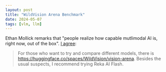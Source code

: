 ```yaml
---
layout: post
title: "WildVision Arena Benchmark"
date: 2024-05-07
tags: [vlm, llm]
---
```


Ethan Mollick remarks that "people realize how capable mutlimodal AI is, right now, out of the box". [I agree](https://www.linkedin.com/feed/update/urn:li:activity:7193615148094234624?commentUrn=urn%3Ali%3Acomment%3A%28activity%3A7193615148094234624%2C7193623310679588864%29&dashCommentUrn=urn%3Ali%3Afsd_comment%3A%287193623310679588864%2Curn%3Ali%3Aactivity%3A7193615148094234624%29):
> For those who want to try and compare different models, there is https://huggingface.co/spaces/WildVision/vision-arena. Besides the usual suspects, I recommend trying Reka AI Flash.